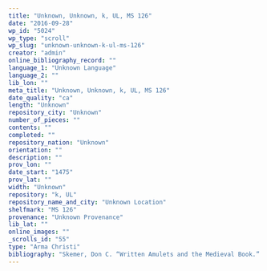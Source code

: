 ```yaml
---
title: "Unknown, Unknown, k, UL, MS 126"
date: "2016-09-28"
wp_id: "5024"
wp_type: "scroll"
wp_slug: "unknown-unknown-k-ul-ms-126"
creator: "admin"
online_bibliography_record: ""
language_1: "Unknown Language"
language_2: ""
lib_lon: ""
meta_title: "Unknown, Unknown, k, UL, MS 126"
date_quality: "ca"
length: "Unknown"
repository_city: "Unknown"
number_of_pieces: ""
contents: ""
completed: ""
repository_nation: "Unknown"
orientation: ""
description: ""
prov_lon: ""
date_start: "1475"
prov_lat: ""
width: "Unknown"
repository: "k, UL"
repository_name_and_city: "Unknown Location"
shelfmark: "MS 126"
provenance: "Unknown Provenance"
lib_lat: ""
online_images: ""
_scrolls_id: "55"
type: "Arma Christi"
bibliography: "Skemer, Don C. “Written Amulets and the Medieval Book.” Scrittura E Civiltà 23 (1999): 253–305.<br/> Stork, Hans-Walter. “Spätmittelalterliche Gebetsbücher in Rollenform in Überlieferung Und Bild.” Gutenberg Jahrschrift 20 (2010): 43–78.<br/>"
---
```



